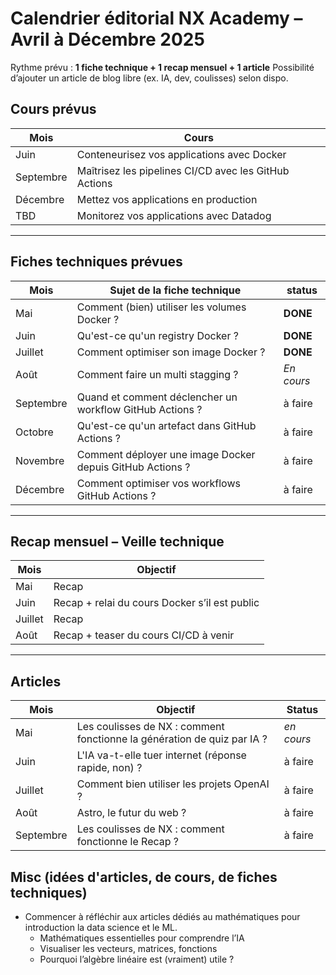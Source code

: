 # Calendrier éditorial NX Academy – Avril à Décembre 2025

Rythme prévu : **1 fiche technique + 1 recap mensuel + 1 article**
Possibilité d’ajouter un article de blog libre (ex. IA, dev, coulisses) selon dispo.

## Cours prévus

| Mois      | Cours                                                 |
| --------- | ----------------------------------------------------- |
| Juin      | Conteneurisez vos applications avec Docker            |
| Septembre | Maîtrisez les pipelines CI/CD avec les GitHub Actions |
| Décembre  | Mettez vos applications en production                 |
| TBD       | Monitorez vos applications avec Datadog               |

---

## Fiches techniques prévues

| Mois      | Sujet de la fiche technique                               | status     |
| --------- | --------------------------------------------------------- | ---------- |
| Mai       | Comment (bien) utiliser les volumes Docker ?              | **DONE**   |
| Juin      | Qu'est-ce qu'un registry Docker ?                         | **DONE**   |
| Juillet   | Comment optimiser son image Docker ?                      | **DONE**   |
| Août      | Comment faire un multi stagging ?                         | _En cours_ |
| Septembre | Quand et comment déclencher un workflow GitHub Actions ?  | à faire    |
| Octobre   | Qu'est-ce qu'un artefact dans GitHub Actions ?            | à faire    |
| Novembre  | Comment déployer une image Docker depuis GitHub Actions ? | à faire    |
| Décembre  | Comment optimiser vos workflows GitHub Actions ?          | à faire    |

---

## Recap mensuel – Veille technique

| Mois    | Objectif                                      |
| ------- | --------------------------------------------- |
| Mai     | Recap                                         |
| Juin    | Recap + relai du cours Docker s’il est public |
| Juillet | Recap                                         |
| Août    | Recap + teaser du cours CI/CD à venir         |

---

## Articles

| Mois      | Objectif                                                                | Status     |
| --------- | ----------------------------------------------------------------------- | ---------- |
| Mai       | Les coulisses de NX : comment fonctionne la génération de quiz par IA ? | _en cours_ |
| Juin      | L'IA va-t-elle tuer internet (réponse rapide, non) ?                    | à faire    |
| Juillet   | Comment bien utiliser les projets OpenAI ?                              | à faire    |
| Août      | Astro, le futur du web ?                                                | à faire    |
| Septembre | Les coulisses de NX : comment fonctionne le Recap ?                     | à faire    |

## Misc (idées d'articles, de cours, de fiches techniques)

- Commencer à réfléchir aux articles dédiés au mathématiques pour introduction la data science et le ML.
  - Mathématiques essentielles pour comprendre l’IA
  - Visualiser les vecteurs, matrices, fonctions
  - Pourquoi l’algèbre linéaire est (vraiment) utile ?
